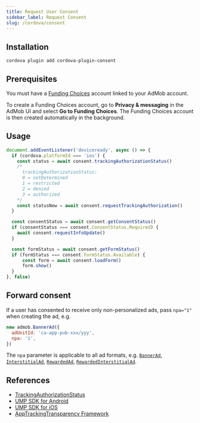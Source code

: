 ```yaml
---
title: Request User Consent
sidebar_label: Request Consent
slug: /cordova/consent
---
```


## Installation

```shell
cordova plugin add cordova-plugin-consent
```

## Prerequisites

You must have a [Funding Choices](https://support.google.com/fundingchoices/answer/9180084) account linked to your AdMob account.

To create a Funding Choices account, go to **Privacy & messaging** in the AdMob UI and select **Go to Funding Choices**. The Funding Choices account is then created automatically in the background.

## Usage

```js
document.addEventListener('deviceready', async () => {
  if (cordova.platformId === 'ios') {
    const status = await consent.trackingAuthorizationStatus()
    /*
      trackingAuthorizationStatus:
      0 = notDetermined
      1 = restricted
      2 = denied
      3 = authorized
    */
    const statusNew = await consent.requestTrackingAuthorization()
  }

  const consentStatus = await consent.getConsentStatus()
  if (consentStatus === consent.ConsentStatus.Required) {
    await consent.requestInfoUpdate()
  }

  const formStatus = await consent.getFormStatus()
  if (formStatus === consent.FormStatus.Available) {
      const form = await consent.loadForm()
      form.show()
  }
}, false)
```

## Forward consent

If a user has consented to receive only non-personalized ads, pass `npa="1"` when creating the ad, e.g.

```js {3}
new admob.BannerAd({
  adUnitId: 'ca-app-pub-xxx/yyy',
  npa: '1',
})
```

The `npa` parameter is applicable to all ad formats, e.g. [`BannerAd`](./api/classes/bannerad), [`InterstitialAd`](./api/classes/interstitialad), [`RewardedAd`](./api/classes/rewardedad), [`RewardedInterstitialAd`](./api/classes/rewardedinterstitialad).

## References

- [TrackingAuthorizationStatus](./api/enums/TrackingAuthorizationStatus.md)
- [UMP SDK for Android](https://developers.google.com/admob/ump/android/quick-start)
- [UMP SDK for iOS](https://developers.google.com/admob/ump/ios/quick-start)
- [AppTrackingTransparency Framework](https://developer.apple.com/documentation/apptrackingtransparency)
